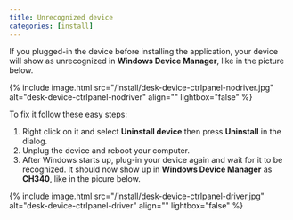 ```yaml
---
title: Unrecognized device
categories: [install]
---
```


If you plugged-in the device before installing the application, your device will show as unrecognized in **Windows Device Manager**, like in the picture below.

{% include image.html 
    src="/install/desk-device-ctrlpanel-nodriver.jpg"
    alt="desk-device-ctrlpanel-nodriver"
    align=""
    lightbox="false"
%}

To fix it follow these easy steps:
1. Right click on it and select **Uninstall device** then press **Uninstall** in the dialog.
2. Unplug the device and reboot your computer.
3. After Windows starts up, plug-in your device again and wait for it to be recognized. It should now  show up in **Windows Device Manager** as **CH340**, like in the picure below.

{% include image.html 
    src="/install/desk-device-ctrlpanel-driver.jpg"
    alt="desk-device-ctrlpanel-driver"
    align=""
    lightbox="false"
%}